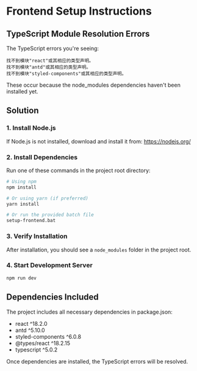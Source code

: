 # Frontend Setup Instructions

## TypeScript Module Resolution Errors

The TypeScript errors you're seeing:
```
找不到模块"react"或其相应的类型声明。
找不到模块"antd"或其相应的类型声明。
找不到模块"styled-components"或其相应的类型声明。
```

These occur because the node_modules dependencies haven't been installed yet.

## Solution

### 1. Install Node.js
If Node.js is not installed, download and install it from: https://nodejs.org/

### 2. Install Dependencies
Run one of these commands in the project root directory:

```bash
# Using npm
npm install

# Or using yarn (if preferred)
yarn install

# Or run the provided batch file
setup-frontend.bat
```

### 3. Verify Installation
After installation, you should see a `node_modules` folder in the project root.

### 4. Start Development Server
```bash
npm run dev
```

## Dependencies Included
The project includes all necessary dependencies in package.json:
- react ^18.2.0
- antd ^5.10.0  
- styled-components ^6.0.8
- @types/react ^18.2.15
- typescript ^5.0.2

Once dependencies are installed, the TypeScript errors will be resolved.
